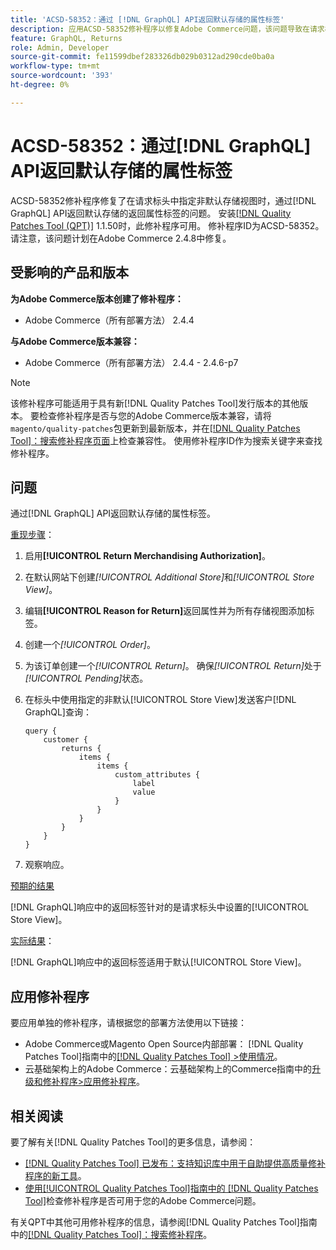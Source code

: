 ```yaml
---
title: 'ACSD-58352：通过 [!DNL GraphQL] API返回默认存储的属性标签'
description: 应用ACSD-58352修补程序以修复Adobe Commerce问题，该问题导致在请求标头中指定了非默认存储视图时，通过 [!DNL GraphQL] API返回默认存储的属性标签。
feature: GraphQL, Returns
role: Admin, Developer
source-git-commit: fe11599dbef283326db029b0312ad290cde0ba0a
workflow-type: tm+mt
source-wordcount: '393'
ht-degree: 0%

---
```



# ACSD-58352：通过[!DNL GraphQL] API返回默认存储的属性标签

ACSD-58352修补程序修复了在请求标头中指定非默认存储视图时，通过[!DNL GraphQL] API返回默认存储的返回属性标签的问题。 安装[[!DNL Quality Patches Tool (QPT)]](https://experienceleague.adobe.com/en/docs/commerce-knowledge-base/kb/announcements/commerce-announcements/magento-quality-patches-released-new-tool-to-self-serve-quality-patches) 1.1.50时，此修补程序可用。 修补程序ID为ACSD-58352。 请注意，该问题计划在Adobe Commerce 2.4.8中修复。

## 受影响的产品和版本

**为Adobe Commerce版本创建了修补程序：**

* Adobe Commerce（所有部署方法） 2.4.4

**与Adobe Commerce版本兼容：**

* Adobe Commerce（所有部署方法） 2.4.4 - 2.4.6-p7

>[!NOTE]
>
>该修补程序可能适用于具有新[!DNL Quality Patches Tool]发行版本的其他版本。 要检查修补程序是否与您的Adobe Commerce版本兼容，请将`magento/quality-patches`包更新到最新版本，并在[[!DNL Quality Patches Tool]：搜索修补程序页面](https://experienceleague.adobe.com/tools/commerce-quality-patches/index.html)上检查兼容性。 使用修补程序ID作为搜索关键字来查找修补程序。

## 问题

通过[!DNL GraphQL] API返回默认存储的属性标签。

<u>重现步骤</u>：

1. 启用&#x200B;**[!UICONTROL Return Merchandising Authorization]**。
1. 在默认网站下创建&#x200B;*[!UICONTROL Additional Store]*&#x200B;和&#x200B;*[!UICONTROL Store View]*。
1. 编辑&#x200B;**[!UICONTROL Reason for Return]**&#x200B;返回属性并为所有存储视图添加标签。
1. 创建一个&#x200B;*[!UICONTROL Order]*。
1. 为该订单创建一个&#x200B;*[!UICONTROL Return]*。 确保&#x200B;*[!UICONTROL Return]*&#x200B;处于&#x200B;*[!UICONTROL Pending]*&#x200B;状态。
1. 在标头中使用指定的非默认[!UICONTROL Store View]发送客户[!DNL GraphQL]查询：

   ```
   query {
       customer {
           returns {
               items {
                   items {
                       custom_attributes {
                           label
                           value
                       }
                   }
               }
           }
       }
   }
   ```

1. 观察响应。

<u>预期的结果</u>

[!DNL GraphQL]响应中的返回标签针对的是请求标头中设置的[!UICONTROL Store View]。

<u>实际结果</u>：

[!DNL GraphQL]响应中的返回标签适用于默认[!UICONTROL Store View]。

## 应用修补程序

要应用单独的修补程序，请根据您的部署方法使用以下链接：

* Adobe Commerce或Magento Open Source内部部署： [!DNL Quality Patches Tool]指南中的[[!DNL Quality Patches Tool] >使用情况](/help/tools/quality-patches-tool/usage.md)。
* 云基础架构上的Adobe Commerce：云基础架构上的Commerce指南中的[升级和修补程序>应用修补程序](https://experienceleague.adobe.com/docs/commerce-cloud-service/user-guide/develop/upgrade/apply-patches.html)。

## 相关阅读

要了解有关[!DNL Quality Patches Tool]的更多信息，请参阅：

* [[!DNL Quality Patches Tool] 已发布：支持知识库中用于自助提供高质量修补程序的新工具](https://experienceleague.adobe.com/en/docs/commerce-knowledge-base/kb/announcements/commerce-announcements/magento-quality-patches-released-new-tool-to-self-serve-quality-patches)。
* [使用[!UICONTROL Quality Patches Tool]指南中的 [!DNL Quality Patches Tool]](/help/tools/quality-patches-tool/patches-available-in-qpt/check-patch-for-magento-issue-with-magento-quality-patches.md)检查修补程序是否可用于您的Adobe Commerce问题。


有关QPT中其他可用修补程序的信息，请参阅[!DNL Quality Patches Tool]指南中的[[!DNL Quality Patches Tool]：搜索修补程序](https://experienceleague.adobe.com/tools/commerce-quality-patches/index.html)。
